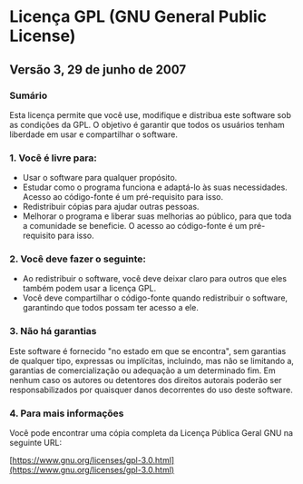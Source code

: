 # Licença GPL (GNU General Public License)

## Versão 3, 29 de junho de 2007

### Sumário

Esta licença permite que você use, modifique e distribua este software sob as condições da GPL. O objetivo é garantir que todos os usuários tenham liberdade em usar e compartilhar o software.

### 1. Você é livre para:

- Usar o software para qualquer propósito.
- Estudar como o programa funciona e adaptá-lo às suas necessidades. Acesso ao código-fonte é um pré-requisito para isso.
- Redistribuir cópias para ajudar outras pessoas.
- Melhorar o programa e liberar suas melhorias ao público, para que toda a comunidade se beneficie. O acesso ao código-fonte é um pré-requisito para isso.

### 2. Você deve fazer o seguinte:

- Ao redistribuir o software, você deve deixar claro para outros que eles também podem usar a licença GPL.
- Você deve compartilhar o código-fonte quando redistribuir o software, garantindo que todos possam ter acesso a ele.

### 3. Não há garantias

Este software é fornecido "no estado em que se encontra", sem garantias de qualquer tipo, expressas ou implícitas, incluindo, mas não se limitando a, garantias de comercialização ou adequação a um determinado fim. Em nenhum caso os autores ou detentores dos direitos autorais poderão ser responsabilizados por quaisquer danos decorrentes do uso deste software.

### 4. Para mais informações

Você pode encontrar uma cópia completa da Licença Pública Geral GNU na seguinte URL:

[https://www.gnu.org/licenses/gpl-3.0.html](https://www.gnu.org/licenses/gpl-3.0.html)

